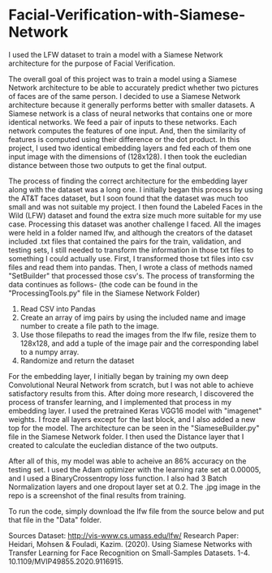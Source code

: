 # Facial-Verification-with-Siamese-Network
I used the LFW dataset to train a model with a Siamese Network architecture for the purpose of Facial Verification.

The overall goal of this project was to train a model using a Siamese Network architecture to be able to accurately predict whether two pictures of faces are of the same person. I decided to use a Siamese Network architecture because it generally performs better with smaller datasets. A Siamese network is a class of neural networks that contains one or more identical networks. We feed a pair of inputs to these networks. Each network computes the features of one input. And, then the similarity of features is computed using their difference or the dot product. In this project, I used two identical embedding layers and fed each of them one input image with the dimensions of (128x128). I then took the eucledian distance between those two outputs to get the final output. 

The process of finding the correct architecture for the embedding layer along with the dataset was a long one. I initially began this process by using the AT&T faces dataset, but I soon found that the dataset was much too small and was not suitable my project. I then found the Labeled Faces in the Wild (LFW) dataset and found the extra size much more suitable for my use case. Processing this dataset was another challenge I faced. All the images were held in a folder named lfw, and although the creators of the dataset included .txt files that contained the pairs for the train, validation, and testing sets, I still needed to transform the information in those txt files to something I could actually use. First, I transformed those txt files into csv files and read them into pandas. Then, I wrote a class of methods named "SetBuilder" that processed those csv's. The process of transforming the data continues as follows-
(the code can be found in the "ProcessingTools.py" file in the Siamese Network Folder) 
1. Read CSV into Pandas
2. Create an array of img pairs by using the included name and image number to create a file path to the image.
3. Use those filepaths to read the images from the lfw file, resize them to 128x128, and add a tuple of the image pair and the corresponding label to a numpy array. 
4. Randomize and return the dataset


For the embedding layer, I initially began by training my own deep Convolutional Neural Network from scratch, but I was not able to achieve satisfactory results from this. After doing more research, I discovered the process of transfer learning, and I implemented that process in my embedding layer. I used the pretrained Keras VGG16 model with "imagenet" weights. I froze all layers except for the last block, and I also added a new top for the model. The architecture can be seen in the "SiameseBuilder.py" file in the Siamese Network folder. I then used the Distance layer that I created to calculate the eucledian distance of the two outputs. 

After all of this, my model was able to acheive an 86% accuracy on the testing set. I used the Adam optimizer with the learning rate set at 0.00005, and I used a BinaryCrossentropy loss function. I also had 3 Batch Normalization layers and one dropout layer set at 0.2. The .jpg image in the repo is a screenshot of the final results from training.

To run the code, simply download the lfw file from the source below and put that file in the "Data" folder.

Sources
Dataset: http://vis-www.cs.umass.edu/lfw/
Research Paper: Heidari, Mohsen & Fouladi, Kazim. (2020). Using Siamese Networks with Transfer Learning for Face Recognition on Small-Samples Datasets. 1-4. 10.1109/MVIP49855.2020.9116915. 
